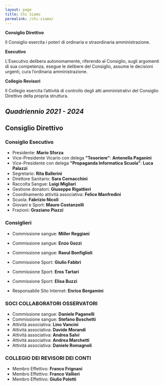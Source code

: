 ```yaml
---
layout: page
title: Chi Siamo
permalink: /chi-siamo/
---
```

**Consiglio Direttivo**

Il Consiglio esercita i poteri di ordinaria e straordinaria amministrazione.

**Esecutivo**

L’Esecutivo delibera autonomamente, riferendo al Consiglio, sugli argomenti di sua competenza, esegue le delibere del Consiglio, assume le decisioni urgenti, cura l’ordinaria amministrazione.

**Collegio Revisori**

Il Collegio esercita l’attività di controllo degli atti amministrativi del Consiglio Direttivo della propria struttura.

## *Quadriennio 2021 - 2024*
## Consiglio Direttivo

### Consiglio Esecutivo

* Presidente: **Mario Sforza**
* Vice-Presidente Vicario con delega **"Tesoriere"**: **Antonella Paganini**
* Vice-Presidente con delega **"Propaganda Informatica Scuola"**: **Luca Palazzi**
* Segretario: **Rita Ballerini**
* Direttore Sanitario: **Sara Cornacchini**
* Raccolta Sangue: **Luigi Migliari**
* Gestione donatori: **Giuseppe Rigattieri**
* Coordinamento attività associativa: **Felice Manfredini**
* Scuola: **Fabrizio Nicoli**
* Giovani e Sport: **Mauro Costanzelli**
* Frazioni: **Graziano Piazzi**

### Consiglieri
* Commissione sangue: **Miller Reggiani**
* Commissione sangue: **Enzo Gozzi**
* Commissione sangue: **Raoul Bonfiglioli**
* Commissione Sport: **Giulio Fabbri**
* Commissione Sport: **Eros Tartari**
* Commissione Sport: **Elisa Buzzi**

* Responsabile Sito Internet: **Enrico Bergamini**

### SOCI COLLABORATORI OSSERVATORI

* Commissione sangue: **Daniele Paganelli**
* Commissione sangue: **Stefano Boschetti**
* Attività associativa: **Lino Vancini**
* Attività associativa: **Davide Morandi**
* Attività associativa: **Andrea Salvi**
* Attività associativa: **Andrea Marchetti**
* Attività associativa: **Daniele Romagnoli**

### COLLEGIO DEI REVISORI DEI CONTI

* Membro Effettivo: **Franco Frignani**
* Membro Effettivo: **Franco Vallieri**
* Membro Effettivo: **Giulio Poletti**